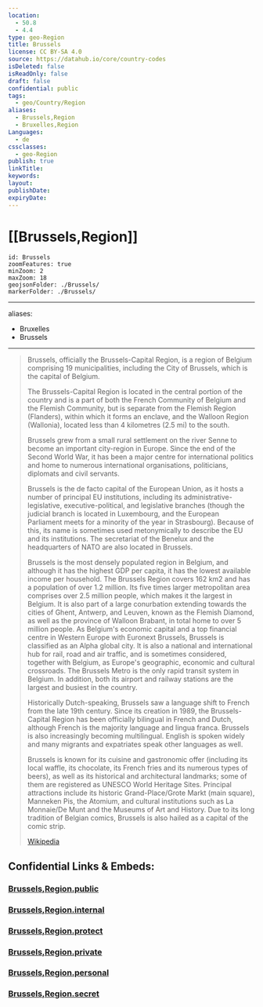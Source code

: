 ```yaml
---
location:
  - 50.8
  - 4.4
type: geo-Region
title: Brussels
license: CC BY-SA 4.0
source: https://datahub.io/core/country-codes
isDeleted: false
isReadOnly: false
draft: false
confidential: public
tags:
  - geo/Country/Region
aliases:
  - Brussels,Region
  - Bruxelles,Region
Languages:
  - de
cssclasses:
  - geo-Region
publish: true
linkTitle: 
keywords: 
layout: 
publishDate: 
expiryDate:
---
```


# [[Brussels,Region]]


```leaflet
id: Brussels
zoomFeatures: true 
minZoom: 2 
maxZoom: 18
geojsonFolder: ./Brussels/
markerFolder: ./Brussels/
```

---
aliases:
  - Bruxelles
  - Brussels
---

> Brussels, officially the Brussels-Capital Region, 
> is a region of Belgium comprising 19 municipalities, 
> including the City of Brussels, which is the capital of Belgium. 
> 
> The Brussels-Capital Region is located in the central portion of the country 
> and is a part of both the French Community of Belgium 
> and the Flemish Community, but is separate from the Flemish Region (Flanders), 
> within which it forms an enclave, 
> and the Walloon Region (Wallonia), 
> located less than 4 kilometres (2.5 mi) to the south.
>
> Brussels grew from a small rural settlement on the river Senne 
> to become an important city-region in Europe. 
> Since the end of the Second World War, 
> it has been a major centre for international politics 
> and home to numerous international organisations, 
> politicians, diplomats and civil servants. 
> 
> Brussels is the de facto capital of the European Union, 
> as it hosts a number of principal EU institutions, 
> including its administrative-legislative, executive-political, and legislative branches 
> (though the judicial branch is located in Luxembourg, 
> and the European Parliament meets for a minority of the year in Strasbourg). 
> Because of this, its name is sometimes used metonymically 
> to describe the EU and its institutions. 
> The secretariat of the Benelux and the headquarters of NATO are also located in Brussels.
>
> Brussels is the most densely populated region in Belgium, 
> and although it has the highest GDP per capita, 
> it has the lowest available income per household. 
> The Brussels Region covers 162 km2 and has a population of over 1.2 million. 
> Its five times larger metropolitan area comprises over 2.5 million people, 
> which makes it the largest in Belgium. 
> It is also part of a large conurbation extending towards the cities of Ghent, Antwerp, and Leuven, known as the Flemish Diamond, as well as the province of Walloon Brabant, in total home to over 5 million people. As Belgium's economic capital and a top financial centre in Western Europe with Euronext Brussels, Brussels is classified as an Alpha global city. It is also a national and international hub for rail, road and air traffic, and is sometimes considered, together with Belgium, as Europe's geographic, economic and cultural crossroads. The Brussels Metro is the only rapid transit system in Belgium. In addition, both its airport and railway stations are the largest and busiest in the country.
>
> Historically Dutch-speaking, Brussels saw a language shift to French from the late 19th century. Since its creation in 1989, the Brussels-Capital Region has been officially bilingual in French and Dutch, although French is the majority language and lingua franca. Brussels is also increasingly becoming multilingual. English is spoken widely and many migrants and expatriates speak other languages as well.
>
> Brussels is known for its cuisine and gastronomic offer (including its local waffle, its chocolate, its French fries and its numerous types of beers), as well as its historical and architectural landmarks; some of them are registered as UNESCO World Heritage Sites. Principal attractions include its historic Grand-Place/Grote Markt (main square), Manneken Pis, the Atomium, and cultural institutions such as La Monnaie/De Munt and the Museums of Art and History. Due to its long tradition of Belgian comics, Brussels is also hailed as a capital of the comic strip.
>
> [Wikipedia](https://en.wikipedia.org/wiki/Brussels)


## Confidential Links & Embeds: 

### [Brussels,Region.public](/_public/\Earth\Continent\Europe\Europe~West\Belgium\Regions~BelgiumBrussels,Region.public.md) 

### [Brussels,Region.internal](/_internal/\Earth\Continent\Europe\Europe~West\Belgium\Regions~BelgiumBrussels,Region.internal.md) 

### [Brussels,Region.protect](/_protect/\Earth\Continent\Europe\Europe~West\Belgium\Regions~BelgiumBrussels,Region.protect.md) 

### [Brussels,Region.private](/_private/\Earth\Continent\Europe\Europe~West\Belgium\Regions~BelgiumBrussels,Region.private.md) 

### [Brussels,Region.personal](/_personal/\Earth\Continent\Europe\Europe~West\Belgium\Regions~BelgiumBrussels,Region.personal.md) 

### [Brussels,Region.secret](/_secret/\Earth\Continent\Europe\Europe~West\Belgium\Regions~BelgiumBrussels,Region.secret.md)

